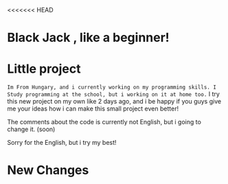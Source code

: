 <<<<<<< HEAD
# Black Jack , like a beginner! 

# Little project 
``` Im From Hungary, and i currently working on my programming skills. I Study programming at the school, but i working on it at home too. ```
I try this new project on my own like 2 days ago, and i be happy if you guys give me your ideas how i can make this small project even better!

The comments about the code is currently not English, but i going to change it. (soon)

Sorry for the English, but i try my best!

New Changes
=======

